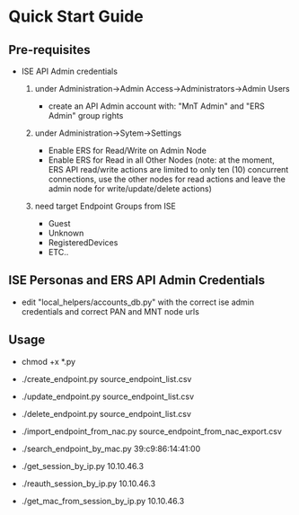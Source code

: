 # Quick Start Guide 

## Pre-requisites

- ISE API Admin credentials
  1) under Administration->Admin Access->Administrators->Admin Users
     - create an API Admin account with:
     "MnT Admin" and "ERS Admin" group rights

  2) under Administration->Sytem->Settings
     - Enable ERS for Read/Write on Admin Node
     - Enable ERS for Read in all Other Nodes
       (note: at the moment, ERS API read/write actions are limited to
        only ten (10) concurrent connections, use the other
        nodes for read actions and leave the admin node
        for write/update/delete actions)

  3) need target Endpoint Groups from ISE
     - Guest
     - Unknown
     - RegisteredDevices
     - ETC..

## ISE Personas and ERS API Admin Credentials 

- edit "local_helpers/accounts_db.py" with the correct ise admin credentials
  and correct PAN and MNT node urls


## Usage

- chmod +x *.py

- ./create_endpoint.py source_endpoint_list.csv 
- ./update_endpoint.py source_endpoint_list.csv 
- ./delete_endpoint.py source_endpoint_list.csv 
- ./import_endpoint_from_nac.py source_endpoint_from_nac_export.csv 

- ./search_endpoint_by_mac.py  39:c9:86:14:41:00
- ./get_session_by_ip.py 10.10.46.3 
- ./reauth_session_by_ip.py 10.10.46.3 
- ./get_mac_from_session_by_ip.py 10.10.46.3
